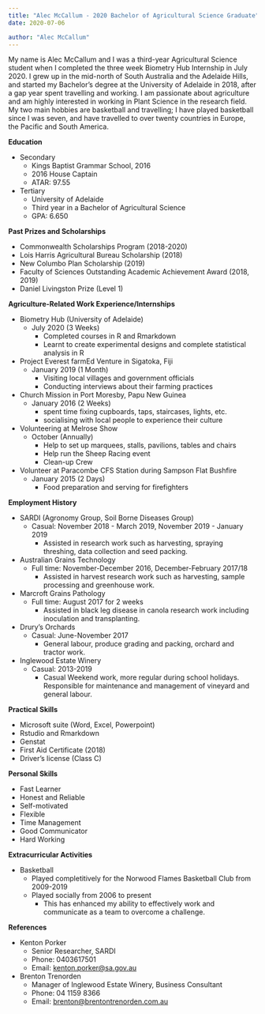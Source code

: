 ```yaml
---
title: "Alec McCallum - 2020 Bachelor of Agricultural Science Graduate"
date: 2020-07-06

author: "Alec McCallum"
---
```

My name is Alec McCallum and I was a third-year Agricultural Science student when I completed the three week Biometry Hub Internship in July 2020. I grew up in the mid-north of South Australia and the Adelaide Hills, and started my Bachelor’s degree at the University of Adelaide in 2018, after a gap year spent travelling and working. I am passionate about agriculture and am highly interested in working in Plant Science in the research field. My two main hobbies are basketball and travelling; I have played basketball since I was seven, and have travelled to over twenty countries in Europe, the Pacific and South America.


**Education**
- Secondary
  - Kings Baptist Grammar School, 2016
  - 2016 House Captain
  - ATAR: 97.55
- Tertiary
  - University of Adelaide
  - Third year in a Bachelor of Agricultural Science
  - GPA: 6.650

**Past Prizes and Scholarships**
- Commonwealth Scholarships Program (2018-2020)
- Lois Harris Agricultural Bureau Scholarship (2018)
- New Columbo Plan Scholarship (2019)
- Faculty of Sciences Outstanding Academic Achievement Award (2018, 2019)
- Daniel Livingston Prize (Level 1)

**Agriculture-Related Work Experience/Internships**
- Biometry Hub (University of Adelaide)
  - July 2020 (3 Weeks)
    - Completed courses in R and Rmarkdown
    - Learnt to create experimental designs and complete statistical analysis in R 
- Project Everest farmEd Venture in Sigatoka, Fiji
  - January 2019 (1 Month)
    - Visiting local villages and government officials 
    - Conducting interviews about their farming practices
- Church Mission in Port Moresby, Papu New Guinea
  - January 2016 (2 Weeks)
    - spent time fixing cupboards, taps, staircases, lights, etc.
    - socialising with local people to experience their culture
- Volunteering at Melrose Show 
  - October (Annually)
    - Help to set up marquees, stalls, pavilions, tables and chairs
    - Help run the Sheep Racing event
    - Clean-up Crew
- Volunteer at Paracombe CFS Station during Sampson Flat Bushfire
  - January 2015 (2 Days) 
    - Food preparation and serving for firefighters

**Employment History**
- SARDI (Agronomy Group, Soil Borne Diseases Group)
  - Casual: November 2018 - March 2019, November 2019 - January 2019
    - Assisted in research work such as harvesting, spraying threshing, data collection and seed packing.
- Australian Grains Technology
  - Full time: November-December 2016, December-February 2017/18
    - Assisted in harvest research work such as harvesting, sample processing and greenhouse work.
- Marcroft Grains Pathology
  - Full time: August 2017 for 2 weeks
    - Assisted in black leg disease in canola research work including inoculation and transplanting.
- Drury’s Orchards
  - Casual: June-November 2017
    - General labour, produce grading and packing, orchard and tractor work.
- Inglewood Estate Winery
  - Casual: 2013-2019
    - Casual Weekend work, more regular during school holidays. Responsible for maintenance and management of vineyard and general labour.

**Practical Skills**
- Microsoft suite (Word, Excel, Powerpoint)
- Rstudio and Rmarkdown
- Genstat
- First Aid Certificate (2018)
- Driver’s license (Class C)
 
**Personal Skills**
- Fast Learner
- Honest and Reliable 
- Self-motivated
- Flexible
- Time Management
- Good Communicator
- Hard Working
 
**Extracurricular Activities**
- Basketball
  - Played completitively for the Norwood Flames Basketball Club from 2009-2019
  - Played socially from 2006 to present
    - This has enhanced my ability to effectively work and communicate as a team to overcome a challenge.
 
**References**
- Kenton Porker
  - Senior Researcher, SARDI
  - Phone: 0403617501
  - Email: kenton.porker@sa.gov.au 
- Brenton Trenorden
  - Manager of Inglewood Estate Winery, Business Consultant 
  - Phone: 04 1159 8366
  - Email: brenton@brentontrenorden.com.au 

